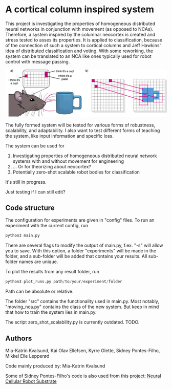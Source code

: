 # A cortical column inspired system

This project is investigating the properties of homogeneous distributed neural networks in conjunction with movement (as opposed to NCAs). Therefore, a system inspired by the columnar neocortex is created and stress tested to asses its properties. It is applied to classification, because of the connection of such a system to cortical columns and Jeff Hawkins' idea of distributed classification and voting. With some reworking, the system can be translated to an NCA like ones typically used for robot control with message passing. 

![A cute rat](img/project_description.png)

The fully formed system will be tested for various forms of robustness, scalability, and adaptability. I also want to test different forms of teaching the system, like input information and specific loss.

The system can be used for 
1. Investigating properties of homogeneous distributed neural network systems with and without movement for engineering
2. ... Or for theorizing about neocortex?
3. Potentially zero-shot scalable robot bodies for classification

It's still in progress.

Just testing if I can still edit?

## Code structure

The configuration for experiments are given in "config" files. To run an experiment with the current config, run 

```python
python3 main.py
```

There are several flags to modify the output of main.py, f.ex. "-s" will allow you to save. With this option, a folder "experiments" will be made in the folder, and a sub-folder will be added that contains your results. All sub-folder names are unique. 

To plot the results from any result folder, run 

```python
python3 plot_runs.py path/to/your/experiment/folder
```

Path can be absolute or relative. 

The folder "src" contains the functionality used in main.py. Most notably, "moving_nca.py" contains the class of the new system. But keep in mind that how to train the system lies in main.py. 

The script zero_shot_scalability.py is currently outdated. TODO. 

## Authors

Mia-Katrin Kvalsund, Kai Olav Ellefsen, Kyrre Glette, Sidney Pontes-Filho, Mikkel Elle Lepperød

Code mainly produced by: Mia-Katrin Kvalsund

Some of Sidney Pontes-Filho's code is also used from this project: [Neural Cellular Robot Substrate](https://github.com/sidneyp/neural-cellular-robot-substrate)



